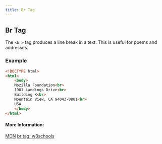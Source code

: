 ```yaml
---
title: Br Tag
---
```

## Br Tag

The `<br>` tag produces a line break in a text. This is useful for poems and addresses.

### Example
```html
<!DOCTYPE html>
<html>
	<body>
    Mozilla Foundation<br>
    1981 Landings Drive<br>
    Building K<br>
    Mountain View, CA 94043-0801<br>
    USA
	</body>
</html>
```

#### More Information:

[MDN](https://developer.mozilla.org/en-US/docs/Web/HTML/Element/br)
[br tag: w3schools](https://www.w3schools.com/tags/tag_br.asp)
